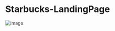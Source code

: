 # Starbucks-LandingPage

![image](https://user-images.githubusercontent.com/96703907/218233847-66b36ff7-b9e3-4a3a-a5c2-d9183fd86692.png)
